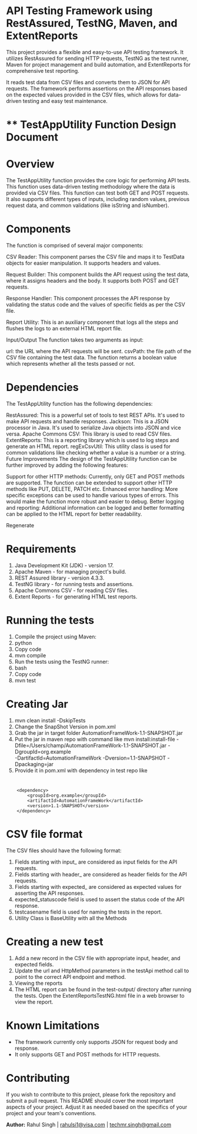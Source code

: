 # **API Testing Framework using RestAssured, TestNG, Maven, and ExtentReports**
This project provides a flexible and easy-to-use API testing framework. It utilizes RestAssured for sending HTTP requests, TestNG as the test runner, Maven for project management and build automation, and ExtentReports for comprehensive test reporting.

It reads test data from CSV files and converts them to JSON for API requests. The framework performs assertions on the API responses based on the expected values provided in the CSV files, which allows for data-driven testing and easy test maintenance.

# ** TestAppUtility Function Design Document
# Overview
The TestAppUtility function provides the core logic for performing API tests. This function uses data-driven testing methodology where the data is provided via CSV files. This function can test both GET and POST requests. It also supports different types of inputs, including random values, previous request data, and common validations (like isString and isNumber).

# Components
The function is comprised of several major components:

CSV Reader: This component parses the CSV file and maps it to TestData objects for easier manipulation. It supports headers and values.

Request Builder: This component builds the API request using the test data, where it assigns headers and the body. It supports both POST and GET requests.

Response Handler: This component processes the API response by validating the status code and the values of specific fields as per the CSV file.

Report Utility: This is an auxiliary component that logs all the steps and flushes the logs to an external HTML report file.

Input/Output
The function takes two arguments as input:

url: the URL where the API requests will be sent.
csvPath: the file path of the CSV file containing the test data.
The function returns a boolean value which represents whether all the tests passed or not.

# Dependencies
The TestAppUtility function has the following dependencies:

RestAssured: This is a powerful set of tools to test REST APIs. It's used to make API requests and handle responses.
Jackson: This is a JSON processor in Java. It's used to serialize Java objects into JSON and vice versa.
Apache Commons CSV: This library is used to read CSV files.
ExtentReports: This is a reporting library which is used to log steps and generate an HTML report.
regExCsvUtil: This utility class is used for common validations like checking whether a value is a number or a string.
Future Improvements
The design of the TestAppUtility function can be further improved by adding the following features:

Support for other HTTP methods: Currently, only GET and POST methods are supported. The function can be extended to support other HTTP methods like PUT, DELETE, PATCH etc.
Enhanced error handling: More specific exceptions can be used to handle various types of errors. This would make the function more robust and easier to debug.
Better logging and reporting: Additional information can be logged and better formatting can be applied to the HTML report for better readability.




Regenerate


# Requirements

1. Java Development Kit (JDK) - version 17.
2. Apache Maven - for managing project's build.
3. REST Assured library - version 4.3.3.
4. TestNG library - for running tests and assertions.
5. Apache Commons CSV - for reading CSV files.
6. Extent Reports - for generating HTML test reports.

# Running the tests
1. Compile the project using Maven:
2. python
3. Copy code
4. mvn compile
5. Run the tests using the TestNG runner:
6. bash
7. Copy code
8. mvn test

# Creating Jar
1) mvn clean install -DskipTests
2) Change the SnapShot Version in pom.xml
3) Grab the jar in target folder AutomationFrameWork-1.1-SNAPSHOT.jar
4) Put the jar in maven repo with command like
   mvn install:install-file -Dfile=/Users/champ/AutomationFrameWork-1.1-SNAPSHOT.jar -DgroupId=org.example \
   -DartifactId=AutomationFrameWork -Dversion=1.1-SNAPSHOT -Dpackaging=jar
5) Provide it in pom.xml with dependency in test repo like
#   <dependencies>
        <dependency>
            <groupId>org.example</groupId>
            <artifactId>AutomationFrameWork</artifactId>
            <version>1.1-SNAPSHOT</version>
        </dependency>



# CSV file format
The CSV files should have the following format:

1. Fields starting with input_ are considered as input fields for the API requests.
2. Fields starting with header_ are considered as header fields for the API requests.
3. Fields starting with expected_ are considered as expected values for asserting the API responses.
4. expected_statuscode field is used to assert the status code of the API response.
5. testcasename field is used for naming the tests in the report.
6. Utility Class is BaseUtility with all the Methods

# Creating a new test
1. Add a new record in the CSV file with appropriate input, header, and expected fields.
2. Update the url and HttpMethod parameters in the testApi method call to point to the correct API endpoint and method.
3. Viewing the reports
4. The HTML report can be found in the test-output/ directory after running the tests. Open the ExtentReportsTestNG.html file in a web browser to view the report.

# Known Limitations
* The framework currently only supports JSON for request body and response.
* It only supports GET and POST methods for HTTP requests.

# Contributing
If you wish to contribute to this project, please fork the repository and submit a pull request.
This README should cover the most important aspects of your project. Adjust it as needed based on the specifics of your project and your team's conventions.

**Author:** Rahul Singh | rahulsi1@visa.com | techmr.singh@gmail.com
